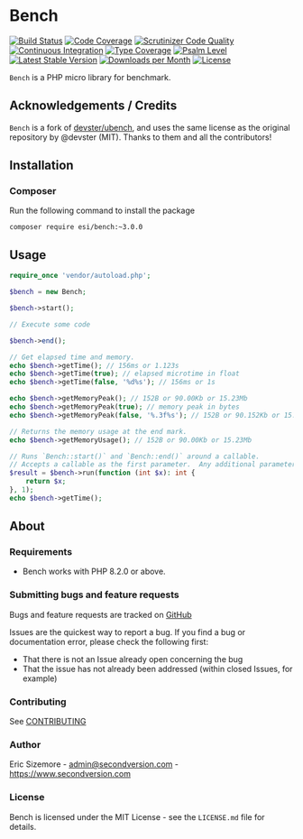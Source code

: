 Bench
=====

[![Build Status](https://scrutinizer-ci.com/g/ericsizemore/bench/badges/build.png?b=master)](https://scrutinizer-ci.com/g/ericsizemore/bench/build-status/master)
[![Code Coverage](https://scrutinizer-ci.com/g/ericsizemore/bench/badges/coverage.png?b=master)](https://scrutinizer-ci.com/g/ericsizemore/bench/?branch=master)
[![Scrutinizer Code Quality](https://scrutinizer-ci.com/g/ericsizemore/bench/badges/quality-score.png?b=master)](https://scrutinizer-ci.com/g/ericsizemore/bench/?branch=master)
[![Continuous Integration](https://github.com/ericsizemore/bench/actions/workflows/continuous-integration.yml/badge.svg?branch=master)](https://github.com/ericsizemore/bench/actions/workflows/continuous-integration.yml)
[![Type Coverage](https://shepherd.dev/github/ericsizemore/bench/coverage.svg)](https://shepherd.dev/github/ericsizemore/bench)
[![Psalm Level](https://shepherd.dev/github/ericsizemore/bench/level.svg)](https://shepherd.dev/github/ericsizemore/bench)
[![Latest Stable Version](https://img.shields.io/packagist/v/esi/bench.svg)](https://packagist.org/packages/esi/bench)
[![Downloads per Month](https://img.shields.io/packagist/dm/esi/bench.svg)](https://packagist.org/packages/esi/bench)
[![License](https://img.shields.io/packagist/l/esi/bench.svg)](https://packagist.org/packages/esi/bench)

`Bench` is a PHP micro library for benchmark.

## Acknowledgements / Credits

`Bench` is a fork of [devster/ubench](https://github.com/devster/ubench), and uses the same license as the original repository by @devster (MIT).
Thanks to them and all the contributors!

## Installation

### Composer ###

Run the following command to install the package

```shell
composer require esi/bench:~3.0.0
```

## Usage
```php
require_once 'vendor/autoload.php';

$bench = new Bench;

$bench->start();

// Execute some code

$bench->end();

// Get elapsed time and memory.
echo $bench->getTime(); // 156ms or 1.123s
echo $bench->getTime(true); // elapsed microtime in float
echo $bench->getTime(false, '%d%s'); // 156ms or 1s

echo $bench->getMemoryPeak(); // 152B or 90.00Kb or 15.23Mb
echo $bench->getMemoryPeak(true); // memory peak in bytes
echo $bench->getMemoryPeak(false, '%.3f%s'); // 152B or 90.152Kb or 15.234Mb

// Returns the memory usage at the end mark.
echo $bench->getMemoryUsage(); // 152B or 90.00Kb or 15.23Mb

// Runs `Bench::start()` and `Bench::end()` around a callable.
// Accepts a callable as the first parameter.  Any additional parameters will be passed to the callable.
$result = $bench->run(function (int $x): int {
    return $x;
}, 1);
echo $bench->getTime();
```

## About

### Requirements

- Bench works with PHP 8.2.0 or above.

### Submitting bugs and feature requests

Bugs and feature requests are tracked on [GitHub](https://github.com/ericsizemore/bench/issues)

Issues are the quickest way to report a bug. If you find a bug or documentation error, please check the following first:

* That there is not an Issue already open concerning the bug
* That the issue has not already been addressed (within closed Issues, for example)

### Contributing

See [CONTRIBUTING](CONTRIBUTING.md)

### Author

Eric Sizemore - <admin@secondversion.com> - <https://www.secondversion.com>

### License

Bench is licensed under the MIT License - see the `LICENSE.md` file for details.
